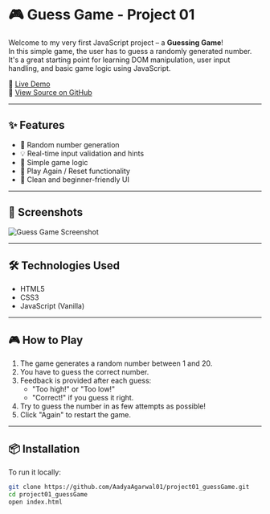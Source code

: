 # 🎮 Guess Game - Project 01

Welcome to my very first JavaScript project – a **Guessing Game**!  
In this simple game, the user has to guess a randomly generated number. It's a great starting point for learning DOM manipulation, user input handling, and basic game logic using JavaScript.

🔗 [Live Demo](https://aadyaagarwal01.github.io/project01_guessGame/)  
📁 [View Source on GitHub](https://github.com/AadyaAgarwal01/project01_guessGame)

---

## ✨ Features

- 🎲 Random number generation
- 💡 Real-time input validation and hints
- 🧠 Simple game logic
- 🔄 Play Again / Reset functionality
- 🎨 Clean and beginner-friendly UI

---

## 📸 Screenshots

![Guess Game Screenshot](https://github.com/user-attachments/assets/d19253a8-a92e-4795-97ee-025db1165e49)

---

## 🛠️ Technologies Used

- HTML5  
- CSS3  
- JavaScript (Vanilla)

---

## 🎮 How to Play

1. The game generates a random number between 1 and 20.
2. You have to guess the correct number.
3. Feedback is provided after each guess:
   - "Too high!" or "Too low!"
   - "Correct!" if you guess it right.
4. Try to guess the number in as few attempts as possible!
5. Click "Again" to restart the game.

---

## 📦 Installation

To run it locally:

```bash
git clone https://github.com/AadyaAgarwal01/project01_guessGame.git
cd project01_guessGame
open index.html
